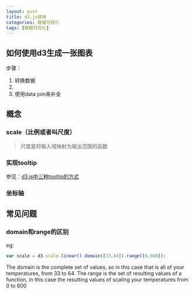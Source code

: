 ```yaml
---
layout: post
title: d3.js使用
categories: 数据可视化
tags: [数据可视化]
---
```


## 如何使用d3生成一张图表
步骤：
1. 转换数据
2. 
3. 使用data join来补全 

## 概念
### scale（比例或者叫尺度）  
>尺度是将输入域映射为输出范围的函数

### 实现tooltip
参见：[d3.js中三种tooltip的方式](http://www.qiutianaimeili.com/html/page/2020/04/202043wq73x1bvv4.html)

### 坐标轴

## 常见问题

### domain和range的区别
eg:
```ts
var scale = d3.scale.linear().domain([33,64]).range([0,600]);
```
The domain is the complete set of values, so in this case that is all of your temperatures, from 33 to 64. The range is the set of resulting values of a function, in this case the resulting values of scaling your temperatures from 0 to 600
